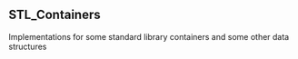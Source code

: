 ## STL_Containers

Implementations for some standard library containers and some other data structures
